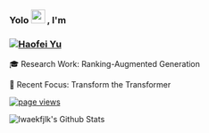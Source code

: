 ### Yolo <img src="https://c.tenor.com/StmGV2_YmjEAAAAi/winking-face-joypixels.gif" width="25" /> , I'm



<h3 align="left"><a href="https://haofeiyu.me">
   <img alt="Haofei Yu" src="https://readme-typing-svg.herokuapp.com/?lines=Haofei+Yu;Natural+Language+Lover&font=Fira%20Code&width=440&height=45&color=68C3D4&vCenter=true&size=21"></a>
</h3>

🎓 Research Work: Ranking-Augmented Generation

🤗 Recent Focus:
Transform the Transformer

<p align="left">
  <a href="https://github.com/lwaefkjlk/lwaekfjlk">
    <img src="https://komarev.com/ghpvc/?username=lwaekfjlk" alt="page views" />
  </a>
</p>

![lwaekfjlk's Github Stats](https://github-readme-stats.vercel.app/api?username=lwaekfjlk&bg_color=30,0ff1ce,904e95&title_color=fff&text_color=fff)

